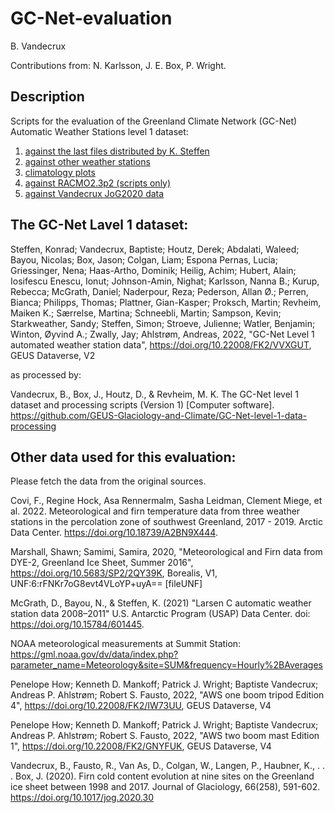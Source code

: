 # GC-Net-evaluation

B. Vandecrux

Contributions from: N. Karlsson, J. E. Box, P. Wright. 

## Description

Scripts for the evaluation of the Greenland Climate Network (GC-Net) Automatic Weather Stations level 1 dataset:
1) [against the last files distributed by K. Steffen](https://github.com/GEUS-Glaciology-and-Climate/GC-Net-evaluation/blob/master/out/L1_vs_historical_files/report_toc.md)
2) [against other weather stations](https://github.com/GEUS-Glaciology-and-Climate/GC-Net-evaluation/blob/master/out/L1_vs_other_AWS/report_toc.md)
3) [climatology plots](https://github.com/GEUS-Glaciology-and-Climate/GC-Net-evaluation/tree/master/out/L1_climatologies)
4) [against RACMO2.3p2 (scripts only)](https://github.com/GEUS-Glaciology-and-Climate/GC-Net-evaluation/blob/master/GC-Net-evaluation_vs_RACMO.py)
5) [against Vandecrux JoG2020 data](https://github.com/GEUS-Glaciology-and-Climate/GC-Net-evaluation/blob/master/GC-Net_L1_vs_JoG_data.py)

## The GC-Net Lavel 1 dataset:

Steffen, Konrad; Vandecrux, Baptiste; Houtz, Derek; Abdalati, Waleed; Bayou, Nicolas; Box, Jason; Colgan, Liam; Espona Pernas, Lucia; Griessinger, Nena; Haas-Artho, Dominik; Heilig, Achim; Hubert, Alain; Iosifescu Enescu, Ionut; Johnson-Amin, Nighat; Karlsson, Nanna B.; Kurup, Rebecca; McGrath, Daniel; Naderpour, Reza; Pederson, Allan Ø.; Perren, Bianca; Philipps, Thomas; Plattner, Gian-Kasper; Proksch, Martin; Revheim, Maiken K.; Særrelse, Martina; Schneebli, Martin; Sampson, Kevin; Starkweather, Sandy; Steffen, Simon; Stroeve, Julienne; Watler, Benjamin; Winton, Øyvind A.; Zwally, Jay; Ahlstrøm, Andreas, 2022, "GC-Net Level 1 automated weather station data", https://doi.org/10.22008/FK2/VVXGUT, GEUS Dataverse, V2 

as processed by:

Vandecrux, B., Box, J., Houtz, D., & Revheim, M. K. The GC-Net level 1 dataset and processing scripts (Version 1) [Computer software]. https://github.com/GEUS-Glaciology-and-Climate/GC-Net-level-1-data-processing

## Other data used for this evaluation:
Please fetch the data from the original sources.

Covi, F., Regine Hock, Asa Rennermalm, Sasha Leidman, Clement Miege, et al. 2022. Meteorological and firn temperature data from three weather stations in the percolation zone of southwest Greenland, 2017 - 2019. Arctic Data Center. https://doi.org/10.18739/A2BN9X444. 

Marshall, Shawn; Samimi, Samira, 2020, "Meteorological and Firn data from DYE-2, Greenland Ice Sheet, Summer 2016", https://doi.org/10.5683/SP2/2QY39K, Borealis, V1, UNF:6:rFNKr7oG8evt4VLoYP+uyA== [fileUNF] 

McGrath, D., Bayou, N., & Steffen, K. (2021) "Larsen C automatic weather station data 2008–2011" U.S. Antarctic Program (USAP) Data Center. doi: https://doi.org/10.15784/601445. 

NOAA meteorological measurements at Summit Station: https://gml.noaa.gov/dv/data/index.php?parameter_name=Meteorology&site=SUM&frequency=Hourly%2BAverages

Penelope How; Kenneth D. Mankoff; Patrick J. Wright; Baptiste Vandecrux; Andreas P. Ahlstrøm; Robert S. Fausto, 2022, "AWS one boom tripod Edition 4", https://doi.org/10.22008/FK2/IW73UU, GEUS Dataverse, V4 

Penelope How; Kenneth D. Mankoff; Patrick J. Wright; Baptiste Vandecrux; Andreas P. Ahlstrøm; Robert S. Fausto, 2022, "AWS two boom mast Edition 1", https://doi.org/10.22008/FK2/GNYFUK, GEUS Dataverse, V4 

Vandecrux, B., Fausto, R., Van As, D., Colgan, W., Langen, P., Haubner, K., . . . Box, J. (2020). Firn cold content evolution at nine sites on the Greenland ice sheet between 1998 and 2017. Journal of Glaciology, 66(258), 591-602. https://doi.org/10.1017/jog.2020.30
